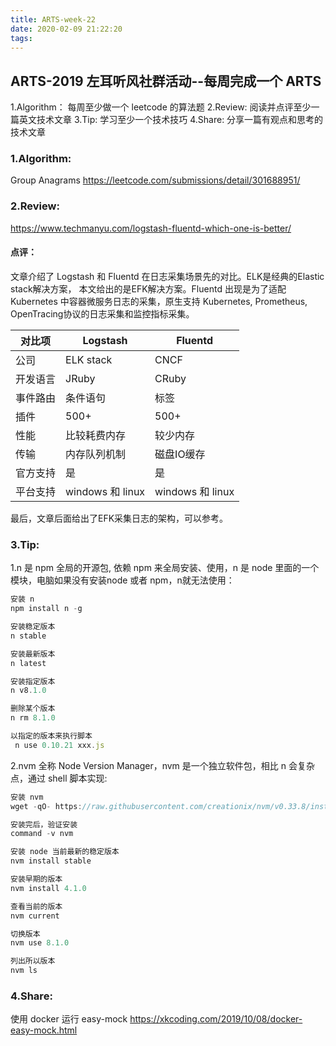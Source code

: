 ```yaml
---
title: ARTS-week-22
date: 2020-02-09 21:22:20
tags:
---
```


## ARTS-2019 左耳听风社群活动--每周完成一个 ARTS
1.Algorithm： 每周至少做一个 leetcode 的算法题
2.Review: 阅读并点评至少一篇英文技术文章
3.Tip: 学习至少一个技术技巧
4.Share: 分享一篇有观点和思考的技术文章

### 1.Algorithm:

Group Anagrams https://leetcode.com/submissions/detail/301688951/

### 2.Review:

https://www.techmanyu.com/logstash-fluentd-which-one-is-better/

#### 点评：

文章介绍了 Logstash 和 Fluentd 在日志采集场景先的对比。ELK是经典的Elastic stack解决方案，
本文给出的是EFK解决方案。Fluentd 出现是为了适配 Kubernetes 中容器微服务日志的采集，原生支持
Kubernetes, Prometheus, OpenTracing协议的日志采集和监控指标采集。 


对比项 | Logstash |  Fluentd  
-|-|-
公司 | ELK stack |  CNCF |
开发语言 | JRuby | CRuby |
事件路由 | 条件语句 | 标签 |
插件 | 500+ | 500+ |
性能 | 比较耗费内存 | 较少内存 |
传输 | 内存队列机制 | 磁盘IO缓存 |
官方支持 | 是 | 是 |
平台支持 | windows 和 linux | windows 和 linux |

最后，文章后面给出了EFK采集日志的架构，可以参考。

### 3.Tip:

1.n 是 npm 全局的开源包, 依赖 npm 来全局安装、使用，n 是 node 里面的一个模块，电脑如果没有安装node 或者 npm，n就无法使用：
``` javascript
安装 n
npm install n -g

安装稳定版本
n stable

安装最新版本
n latest

安装指定版本
n v8.1.0

删除某个版本
n rm 8.1.0

以指定的版本来执行脚本
 n use 0.10.21 xxx.js
```

2.nvm 全称 Node Version Manager，nvm 是一个独立软件包，相比 n 会复杂点，通过 shell 脚本实现:
``` javascript
安装 nvm
wget -qO- https://raw.githubusercontent.com/creationix/nvm/v0.33.8/install.sh | bash

安装完后，验证安装
command -v nvm

安装 node 当前最新的稳定版本
nvm install stable

安装早期的版本
nvm install 4.1.0

查看当前的版本
nvm current

切换版本
nvm use 8.1.0

列出所以版本
nvm ls
```

### 4.Share:

使用 docker 运行 easy-mock
https://xkcoding.com/2019/10/08/docker-easy-mock.html
